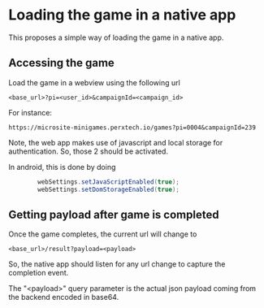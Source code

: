 # Loading the game in a native app
This proposes a simple way of loading the game in a native app.

## Accessing the game
Load the game in a webview using the following url
```
<base_url>?pi=<user_id>&campaignId=<campaign_id>
```
For instance:
```
https://microsite-minigames.perxtech.io/games?pi=0004&campaignId=239
```

Note, the web app makes use of javascript and local storage for authentication. So, those 2 should be activated.

In android, this is done by doing

```java
        webSettings.setJavaScriptEnabled(true);
        webSettings.setDomStorageEnabled(true);
```

## Getting payload after game is completed
Once the game completes, the current url will change to 
```
<base_url>/result?payload=<payload>
```

So, the native app should listen for any url change to capture the completion event.

The "\<payload\>" query parameter is the actual json payload coming from the backend encoded in base64.
